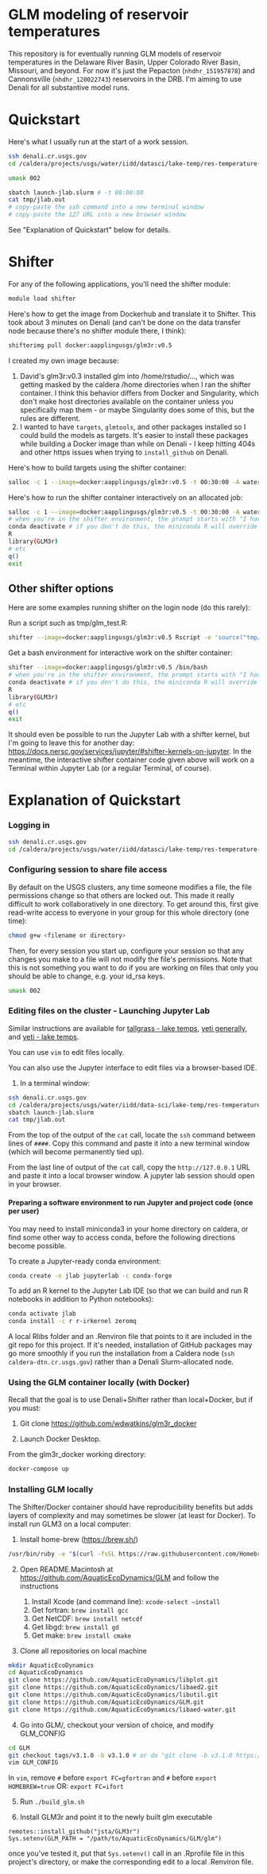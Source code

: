 # GLM modeling of reservoir temperatures

This repository is for eventually running GLM models of reservoir temperatures in the Delaware River Basin, Upper Colorado River Basin, Missouri, and beyond. For now it's just the Pepacton (`nhdhr_151957878`) and Cannonsville (`nhdhr_120022743`) reservoirs in the DRB. I'm aiming to use Denali for all substantive model runs.

# Quickstart

Here's what I usually run at the start of a work session.
```sh
ssh denali.cr.usgs.gov
cd /caldera/projects/usgs/water/iidd/datasci/lake-temp/res-temperature-process-models

umask 002

sbatch launch-jlab.slurm # -t 08:00:00
cat tmp/jlab.out
# copy-paste the ssh command into a new terminal window
# copy-paste the 127 URL into a new browser window
```

See "Explanation of Quickstart" below for details.

# Shifter

For any of the following applications, you'll need the shifter module:
```sh
module load shifter
```

Here's how to get the image from Dockerhub and translate it to Shifter. This took about 3 minutes on Denali (and can't be done on the data transfer node because there's no shifter module there, I think):
```sh
shifterimg pull docker:aapplingusgs/glm3r:v0.5
```
I created my own image because:
1. David's glm3r:v0.3 installed glm into /home/rstudio/..., which was getting masked by the caldera /home directories when I ran the shifter container. I think this behavior differs from Docker and Singularity, which don't make host directories available on the container unless you specifically map them - or maybe Singularity does some of this, but the rules are different.
2. I wanted to have `targets`, `glmtools`, and other packages installed so I could build the models as targets. It's easier to install these packages while building a Docker image than while on Denali - I keep hitting 404s and other https issues when trying to `install_github` on Denali.


Here's how to build targets using the shifter container:
```sh
salloc -c 1 --image=docker:aapplingusgs/glm3r:v0.5 -t 00:30:00 -A watertemp shifter Rscript -e 'targets::tar_make(p3_glm_sh_out)'
```

Here's how to run the shifter container interactively on an allocated job:
```sh
salloc -c 1 --image=docker:aapplingusgs/glm3r:v0.5 -t 00:30:00 -A watertemp shifter /bin/bash
# when you're in the shifter environment, the prompt starts with "I have no name!@"
conda deactivate # if you don't do this, the miniconda R will override the shifter R
R
library(GLM3r)
# etc
q()
exit
```


## Other shifter options

Here are some examples running shifter on the login node (do this rarely):

Run a script such as tmp/glm_test.R:
```sh
shifter --image=docker:aapplingusgs/glm3r:v0.5 Rscript -e 'source("tmp/test_glm3.R")'
```

Get a bash environment for interactive work on the shifter container:
```sh
shifter --image=docker:aapplingusgs/glm3r:v0.5 /bin/bash
# when you're in the shifter environment, the prompt starts with "I have no name!@"
conda deactivate # if you don't do this, the miniconda R will override the shifter R
R
library(GLM3r)
# etc
q()
exit
```

It should even be possible to run the Jupyter Lab with a shifter kernel, but I'm going to leave this for another day: https://docs.nersc.gov/services/jupyter/#shifter-kernels-on-jupyter. In the meantime, the interactive shifter container code given above will work on a Terminal within Jupyter Lab (or a regular Terminal, of course).

# Explanation of Quickstart

### Logging in

```sh
ssh denali.cr.usgs.gov
cd /caldera/projects/usgs/water/iidd/datasci/lake-temp/res-temperature-process-models
```

### Configuring session to share file access

By default on the USGS clusters, any time someone modifies a file, the file permissions change so that others are locked out. This made it really difficult to work collaboratively in one directory. To get around this, first give read-write access to everyone in your group for this whole directory (one time):
```sh
chmod g+w <filename or directory>
```

Then, for every session you start up, configure your session so that any changes you make to a file will not modify the file's permissions. Note that this is not something you want to do if you are working on files that only you should be able to change, e.g. your id_rsa keys.

```sh
umask 002
```

### Editing files on the cluster - Launching Jupyter Lab

Similar instructions are available for [tallgrass - lake temps](https://github.com/USGS-CIDA/lake-temperature-neural-networks/tree/master/2_model#editing-files-on-the-cluster), [yeti generally](https://hpcportal.cr.usgs.gov/hpc-user-docs/Yeti/Guides_and_Tutorials/how-to/Launch_Jupyter_Notebook.html), and [yeti - lake temps](https://github.com/USGS-R/lake-temperature-out/blob/master/README.md#editing-files-on-the-cluster---launching-jupyter-lab).

You can use `vim` to edit files locally.

You can also use the Jupyter interface to edit files via a browser-based IDE.

1. In a terminal window:
```sh
ssh denali.cr.usgs.gov
cd /caldera/projects/usgs/water/iidd/data-sci/lake-temp/res-temperature-process-models
sbatch launch-jlab.slurm
cat tmp/jlab.out
```

From the top of the output of the `cat` call, locate the `ssh` command between lines of `####`. Copy this command and paste it into a new terminal window (which will become permanently tied up).

From the last line of output of the `cat` call, copy the `http://127.0.0.1` URL and paste it into a local browser window. A jupyter lab session should open in your browser.

#### Preparing a software environment to run Jupyter and project code (once per user)

You may need to install miniconda3 in your home directory on caldera, or find some other way to access conda, before the following directions become possible.

To create a Jupyter-ready conda environment:
```sh
conda create -n jlab jupyterlab -c conda-forge
```

To add an R kernel to the Jupyter Lab IDE (so that we can build and run R notebooks in addition to Python notebooks):
```sh
conda activate jlab
conda install -c r r-irkernel zeromq
```

A local Rlibs folder and an .Renviron file that points to it are included in the git repo for this project. If it's needed, installation of GitHub packages may go more smoothly if you run the installation from a Caldera node (`ssh caldera-dtn.cr.usgs.gov`) rather than a Denali Slurm-allocated node.

### Using the GLM container locally (with Docker)

Recall that the goal is to use Denali+Shifter rather than local+Docker, but if you must:

1. Git clone https://github.com/wdwatkins/glm3r_docker

2. Launch Docker Desktop.

From the glm3r_docker working directory:
```sh
docker-compose up
```

### Installing GLM locally

The Shifter/Docker container should have reproducibility benefits but adds layers of complexity and may sometimes be slower (at least for Docker). To install run GLM3 on a local computer:

1. Install home-brew (https://brew.sh/)
```sh
/usr/bin/ruby -e "$(curl -fsSL https://raw.githubusercontent.com/Homebrew/install/master/install)"
```

2. Open README.Macintosh at https://github.com/AquaticEcoDynamics/GLM and follow the instructions
    1. Install Xcode (and command line): `xcode-select —install`
    2. Get fortran: `brew install gcc`
    3. Get NetCDF: `brew install netcdf`
    4. Get libgd: `brew install gd`
    5. Get make: `brew install cmake`
    
3. Clone all repositories on local machine
```sh
mkdir AquaticEcoDynamics
cd AquaticEcoDynamics
git clone https://github.com/AquaticEcoDynamics/libplot.git
git clone https://github.com/AquaticEcoDynamics/libaed2.git
git clone https://github.com/AquaticEcoDynamics/libutil.git
git clone https://github.com/AquaticEcoDynamics/GLM.git
git clone https://github.com/AquaticEcoDynamics/libaed-water.git
```

4. Go into GLM/, checkout your version of choice, and modify GLM_CONFIG
```sh
cd GLM
git checkout tags/v3.1.0 -b v3.1.0 # or do "git clone -b v3.1.0 https://github.com/AquaticEcoDynamics/GLM.git" above
vim GLM_CONFIG
```
In `vim`, remove `#` before `export FC=gfortran` and `#` before `export HOMEBREW=true`
OR: `export FC=ifort`

5. Run `./build_glm.sh`

6. Install GLM3r and point it to the newly built glm executable
```
remotes::install_github("jsta/GLM3r")
Sys.setenv(GLM_PATH = "/path/to/AquaticEcoDynamics/GLM/glm")
```
once you've tested it, put that `Sys.setenv()` call in an .Rprofile file in this project's directory, or make the corresponding edit to a local .Renviron file.

